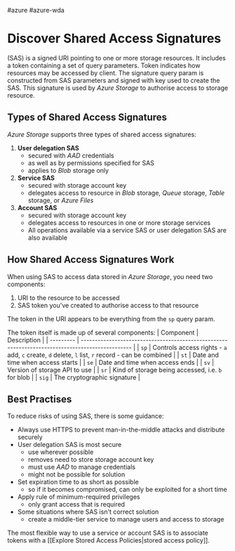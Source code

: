 #azure #azure-wda 

# Discover Shared Access Signatures
(SAS) is a signed URI pointing to one or more storage resources.
It includes a token containing a set of query parameters.
Token indicates how resources may be accessed by client.
The signature query param is constructed from SAS parameters and signed with key used to create the SAS.
This signature is used by *Azure Storage* to authorise access to storage resource.

## Types of Shared Access Signatures
*Azure Storage* supports three types of shared access signatures:
1. **User delegation SAS**
	- secured with *AAD* credentials
	- as well as by permissions specified for SAS
	- applies to *Blob* storage only
2. **Service SAS**
	- secured with storage account key
	- delegates access to resource in *Blob* storage, *Queue* storage, *Table* storage, or *Azure Files*
3. **Account SAS**
	- secured with storage account key
	- delegates access to resources in one or more storage services
	- All operations available via a service SAS or user delegation SAS are also available

## How Shared Access Signatures Work
When using SAS to access data stored in *Azure Storage*, you need two components:
1. URI to the resource to be accessed
2. SAS token you've created to authorise access to that resource

The token in the URI appears to be everything from the `sp` query param.

The token itself is made up of several components:
| Component | Description                                                                                      |
| --------- | ------------------------------------------------------------------------------------------------ |
| `sp`        | Controls access rights - `a` add, `c` create, `d` delete, `l` list, `r` record - can be combined |
| `st`      | Date and time when access starts                                                                 |
| `se`      | Date and time when access ends                                                                   |
| `sv`      | Version of storage API to use                                                                    |
| `sr`      | Kind of storage being accessed, i.e. `b` for blob                                                |
| `sig`     | The cryptographic signature                                                                      |

## Best Practises
To reduce risks of using SAS, there is some guidance:
- Always use HTTPS to prevent man-in-the-middle attacks and distribute securely
- User delegation SAS is most secure 
	- use wherever possible
	- removes need to store storage account key
	- must use *AAD* to manage credentials
	- might not be possible for solution
- Set expiration time to as short as possible
	- so if it becomes compromised, can only be exploited for a short time
- Apply rule of minimum-required privileges
	- only grant access that is required
- Some situations where SAS isn't correct solution
	- create a middle-tier service to manage users and access to storage

The most flexible way to use a service or account SAS is to associate tokens with a [[Explore Stored Access Policies|stored access policy]].
